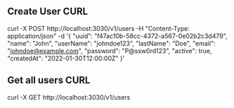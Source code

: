 ## Create User CURL

curl -X POST http://localhost:3030/v1/users -H "Content-Type: application/json" -d '{
"uuid": "f47ac10b-58cc-4372-a567-0e02b2c3d479",
"name": "John",
"userName": "johndoe123",
"lastName": "Doe",
"email": "johndoe@example.com",
"password": "P@ssw0rd123",
"active": true,
"createdAt": "2022-01-30T12:00:00Z"
}'

## Get all users CURL

curl -X GET http://localhost:3030/v1/users
